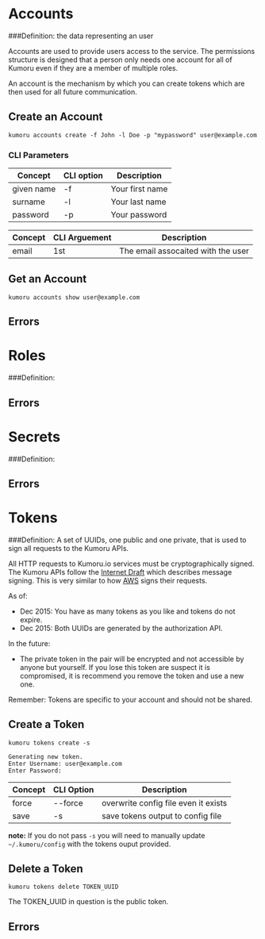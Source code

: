 # Accounts

###Definition: the data representing an user

Accounts are used to provide users access to the service.  The permissions structure is designed that a person only needs one account for all of Kumoru even if they are a member of multiple roles.

An account is the mechanism by which you can create tokens which are then used for all future communication.

## Create an Account

```shell
kumoru accounts create -f John -l Doe -p "mypassword" user@example.com
```

### CLI Parameters
Concept | CLI option | Description
------- | ---------- | -----------
given name | -f | Your first name
surname | -l | Your last name
password | -p | Your password

Concept | CLI Arguement | Description
------- | ------------- | -----------
email | 1st | The email assocaited with the user

## Get an Account

```shell
kumoru accounts show user@example.com
```

## Errors

# Roles

###Definition:

## Errors

# Secrets

###Definition:

## Errors

# Tokens

###Definition: A set of UUIDs, one public and one private, that is used to sign all requests to the Kumoru APIs.

All HTTP requests to Kumoru.io services must be cryptographically signed. The Kumoru APIs follow the [Internet Draft](http://tools.ietf.org/html/draft-cavage-http-signatures-05) which describes message signing. This is very similar to how [AWS](http://docs.aws.amazon.com/general/latest/gr/sigv4_signing.html) signs their requests.

As of:

- Dec 2015: You have as many tokens as you like and tokens do not expire.
- Dec 2015: Both UUIDs are generated by the authorization API.

In the future:

- The private token in the pair will be encrypted and not accessible by anyone but yourself. If you lose this token are suspect it is compromised, it is recommend you remove the token and use a new one.

<aside class="warning">Remember: Tokens are specific to your account and should not be shared.</aside>

## Create a Token

```shell
kumoru tokens create -s

Generating new token.
Enter Username: user@example.com
Enter Password:
```

Concept | CLI Option | Description
------- | ---------- | -----------
force | --force | overwrite config file even it exists
save | -s | save tokens output to config file

**note:** If you do not pass `-s` you will need to manually update `~/.kumoru/config` with the tokens ouput provided.

## Delete a Token

```shell
kumoru tokens delete TOKEN_UUID
```

The TOKEN_UUID in question is the public token.

## Errors
